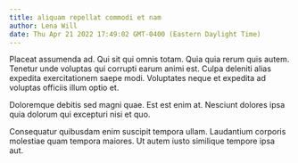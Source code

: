 ```yaml
---
title: aliquam repellat commodi et nam
author: Lena Will
date: Thu Apr 21 2022 17:49:02 GMT-0400 (Eastern Daylight Time)
---
```

Placeat assumenda ad. Qui sit qui omnis totam. Quia quia rerum quis autem. Tenetur unde voluptas qui corrupti earum animi est. Culpa deleniti alias expedita exercitationem saepe modi. Voluptates neque et expedita ad voluptas officiis illum optio et.

 Doloremque debitis sed magni quae. Est est enim at. Nesciunt dolores ipsa quia dolorum qui excepturi nisi et quo.

 Consequatur quibusdam enim suscipit tempora ullam. Laudantium corporis molestiae quam tempora maiores. Ut autem iusto similique tempore ipsa aut.